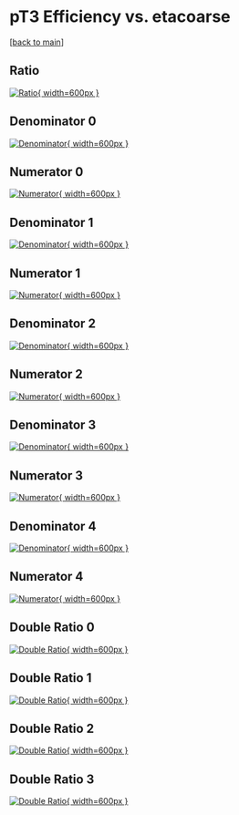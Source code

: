 # pT3 Efficiency vs. etacoarse

[[back to main](./)]



## Ratio

[![Ratio](../mtv/var/pT3_loweta_11_-1_eff_etacoarse.png){ width=600px }](../mtv/var/pT3_loweta_11_-1_eff_etacoarse.pdf)

## Denominator 0

[![Denominator](../mtv/den/pT3_loweta_11_-1_eff_etacoarse_den0.png){ width=600px }](../mtv/den/pT3_loweta_11_-1_eff_etacoarse_den0.pdf)

## Numerator 0

[![Numerator](../mtv/num/pT3_loweta_11_-1_eff_etacoarse_num0.png){ width=600px }](../mtv/num/pT3_loweta_11_-1_eff_etacoarse_num0.pdf)

## Denominator 1

[![Denominator](../mtv/den/pT3_loweta_11_-1_eff_etacoarse_den1.png){ width=600px }](../mtv/den/pT3_loweta_11_-1_eff_etacoarse_den1.pdf)

## Numerator 1

[![Numerator](../mtv/num/pT3_loweta_11_-1_eff_etacoarse_num1.png){ width=600px }](../mtv/num/pT3_loweta_11_-1_eff_etacoarse_num1.pdf)

## Denominator 2

[![Denominator](../mtv/den/pT3_loweta_11_-1_eff_etacoarse_den2.png){ width=600px }](../mtv/den/pT3_loweta_11_-1_eff_etacoarse_den2.pdf)

## Numerator 2

[![Numerator](../mtv/num/pT3_loweta_11_-1_eff_etacoarse_num2.png){ width=600px }](../mtv/num/pT3_loweta_11_-1_eff_etacoarse_num2.pdf)

## Denominator 3

[![Denominator](../mtv/den/pT3_loweta_11_-1_eff_etacoarse_den3.png){ width=600px }](../mtv/den/pT3_loweta_11_-1_eff_etacoarse_den3.pdf)

## Numerator 3

[![Numerator](../mtv/num/pT3_loweta_11_-1_eff_etacoarse_num3.png){ width=600px }](../mtv/num/pT3_loweta_11_-1_eff_etacoarse_num3.pdf)

## Denominator 4

[![Denominator](../mtv/den/pT3_loweta_11_-1_eff_etacoarse_den4.png){ width=600px }](../mtv/den/pT3_loweta_11_-1_eff_etacoarse_den4.pdf)

## Numerator 4

[![Numerator](../mtv/num/pT3_loweta_11_-1_eff_etacoarse_num4.png){ width=600px }](../mtv/num/pT3_loweta_11_-1_eff_etacoarse_num4.pdf)

## Double Ratio 0

[![Double Ratio](../mtv/ratio/pT3_loweta_11_-1_eff_etacoarse_ratio0.png){ width=600px }](../mtv/ratio/pT3_loweta_11_-1_eff_etacoarse_ratio0.pdf)

## Double Ratio 1

[![Double Ratio](../mtv/ratio/pT3_loweta_11_-1_eff_etacoarse_ratio1.png){ width=600px }](../mtv/ratio/pT3_loweta_11_-1_eff_etacoarse_ratio1.pdf)

## Double Ratio 2

[![Double Ratio](../mtv/ratio/pT3_loweta_11_-1_eff_etacoarse_ratio2.png){ width=600px }](../mtv/ratio/pT3_loweta_11_-1_eff_etacoarse_ratio2.pdf)

## Double Ratio 3

[![Double Ratio](../mtv/ratio/pT3_loweta_11_-1_eff_etacoarse_ratio3.png){ width=600px }](../mtv/ratio/pT3_loweta_11_-1_eff_etacoarse_ratio3.pdf)

